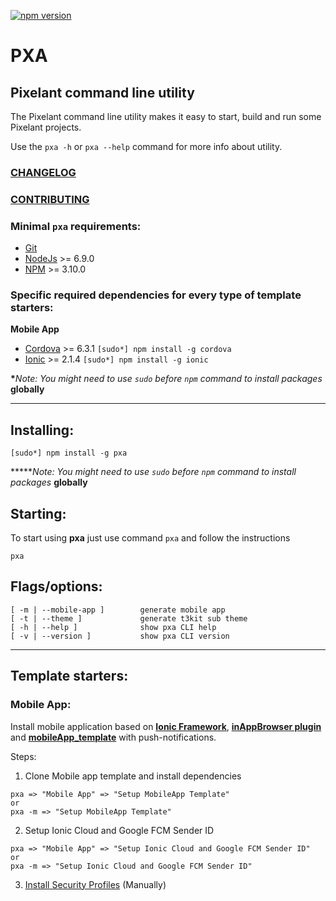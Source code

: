 [![npm version](https://badge.fury.io/js/pxa.svg)](https://badge.fury.io/js/pxa)

# PXA
## Pixelant command line utility

The Pixelant command line utility makes it easy to start, build and run some Pixelant projects.

Use the ` pxa -h ` or ` pxa --help ` command for more info about utility.

### [CHANGELOG](https://github.com/pixelant/pxa/blob/master/CHANGELOG.md)
### [CONTRIBUTING](https://github.com/t3kit/t3kit/blob/master/CONTRIBUTING.md)


### Minimal `pxa` requirements:
 - [Git](https://git-scm.com/)
 - [NodeJs](http://nodejs.org/) >= 6.9.0
 - [NPM](https://github.com/npm/npm) >= 3.10.0

### Specific required dependencies for every type of template starters:

**Mobile App**
 - [Cordova](https://cordova.apache.org) >= 6.3.1 `[sudo*] npm install -g cordova`
 - [Ionic](http://ionic.io) >= 2.1.4 `[sudo*] npm install -g ionic`


**\***_Note: You might need to use `sudo` before `npm` command to install packages_ **globally**
***


## Installing:

```
[sudo*] npm install -g pxa
```

*****_Note: You might need to use `sudo` before `npm` command to install packages_ **globally**


## Starting:

To start using **pxa** just use command `pxa` and follow the instructions
```
pxa
```

## Flags/options:

```
[ -m | --mobile-app ]        generate mobile app
[ -t | --theme ]             generate t3kit sub theme
[ -h | --help ]              show pxa CLI help
[ -v | --version ]           show pxa CLI version
```

---

## Template starters:

### Mobile App:

Install mobile application based on [**Ionic Framework**](http://ionic.io), [**inAppBrowser plugin**](https://cordova.apache.org/docs/en/latest/reference/cordova-plugin-inappbrowser) and [**mobileApp_template**](https://github.com/pixelant/mobileApp_template) with push-notifications. 

Steps:

1. Clone Mobile app template and install dependencies
 ```
 pxa => "Mobile App" => "Setup MobileApp Template"
 or
 pxa -m => "Setup MobileApp Template"
 ```

2. Setup Ionic Cloud and Google FCM Sender ID
 ```
 pxa => "Mobile App" => "Setup Ionic Cloud and Google FCM Sender ID"
 or
 pxa -m => "Setup Ionic Cloud and Google FCM Sender ID"
 ```

3. [Install Security Profiles](http://docs.ionic.io/services/profiles/) (Manually)
